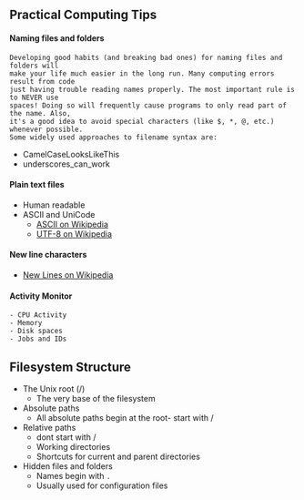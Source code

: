## Practical Computing Tips

#### Naming files and folders

```
Developing good habits (and breaking bad ones) for naming files and folders will 
make your life much easier in the long run. Many computing errors result from code 
just having trouble reading names properly. The most important rule is to NEVER use 
spaces! Doing so will frequently cause programs to only read part of the name. Also, 
it's a good idea to avoid special characters (like $, *, @, etc.) whenever possible. 
Some widely used approaches to filename syntax are:
```

- CamelCaseLooksLikeThis
- underscores_can_work

#### Plain text files
	
- Human readable
- ASCII and UniCode
	- [ASCII on Wikipedia](https://en.wikipedia.org/wiki/ASCII)
	- [UTF-8 on Wikipedia](https://en.wikipedia.org/wiki/UTF-8)

#### New line characters
	
- [New Lines on Wikipedia](https://en.wikipedia.org/wiki/Newline)

#### Activity Monitor
	- CPU Activity
	- Memory
	- Disk spaces
	- Jobs and IDs
  
## Filesystem Structure
  
- The Unix root (/)
	- The very base of the filesystem
- Absolute paths
	- All absolute paths begin at the root- start with /
- Relative paths
	- dont start with /
	- Working directories
	- Shortcuts for current and parent directories
- Hidden files and folders
	- Names begin with `.`
	- Usually used for configuration files
